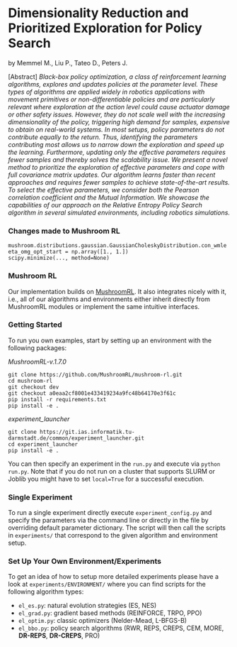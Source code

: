 # Dimensionality Reduction and Prioritized Exploration for Policy Search
by Memmel M., Liu P., Tateo D., Peters J.

[Abstract] _Black-box policy optimization, a class of reinforcement learning algorithms, explores and updates policies at the parameter level. These types of algorithms are applied widely in robotics applications with movement primitives or non-differentiable policies and are particularly relevant where exploration at the action level could cause actuator damage or other safety issues. However, they do not scale well with the increasing dimensionality of the policy, triggering high demand for samples, expensive to obtain on real-world systems. In most setups, policy parameters do not contribute equally to the return. Thus, identifying the parameters contributing most allows us to narrow down the exploration and speed up the learning. Furthermore, updating only the effective parameters requires fewer samples and thereby solves the scalability issue. We present a novel method to prioritize the exploration of effective parameters and cope with full covariance matrix updates. Our algorithm learns faster than recent approaches and requires fewer samples to achieve state-of-the-art results. To select the effective parameters, we consider both the Pearson correlation coefficient and the Mutual Information. We showcase the capabilities of our approach on the Relative Entropy Policy Search algorithm in several simulated environments, including robotics simulations._

### Changes made to Mushroom RL
```
mushroom.distributions.gaussian.GaussianCholeskyDistribution.con_wmle
eta_omg_opt_start = np.array([1., 1.])
scipy.minimize(..., method=None)
```

### Mushroom RL
Our implementation builds on [MushroomRL](https://github.com/MushroomRL/mushroom-rl). It also integrates nicely with it, i.e., all of our algorithms and environments either inherit directly from MushroomRL modules or implement the same intuitive interfaces.

### Getting Started
To run you own examples, start by setting up an environment with the following packages:

_MushroomRL-v.1.7.0_
```
git clone https://github.com/MushroomRL/mushroom-rl.git
cd mushroom-rl
git checkout dev
git checkout a0eaa2cf8001e433419234a9fc48b64170e3f61c
pip install -r requirements.txt
pip install -e .
```
_experiment_launcher_
```
git clone https://git.ias.informatik.tu-darmstadt.de/common/experiment_launcher.git
cd experiment_launcher
pip install -e .
```
You can then specify an experiment in the ```run.py``` and execute via ```python run.py```. Note that if you do not run on a cluster that supports SLURM or Joblib you might have to set ```local=True``` for a successful execution.

### Single Experiment
To run a single experiment directly execute ```experiment_config.py``` and specify the parameters via the command line or directly in the file by overriding default parameter dictionary. The script will then call the scripts in ```experiments/``` that correspond to the given algorithm and environment setup.

### Set Up Your Own Environment/Experiments
To get an idea of how to setup more detailed experiments please have a look at ```experiments/ENVIRONMENT/``` where you can find scripts for the following algorithm types:
- ```el_es.py```: natural evolution strategies (ES, NES)
- ```el_grad.py```: gradient based methods (REINFORCE, TRPO, PPO)
- ```el_optim.py```: classic optimizers (Nelder-Mead, L-BFGS-B)
- ```el_bbo.py```: policy search algorithms (RWR, REPS, CREPS, CEM, MORE, **DR-REPS**, **DR-CREPS**, PRO)
